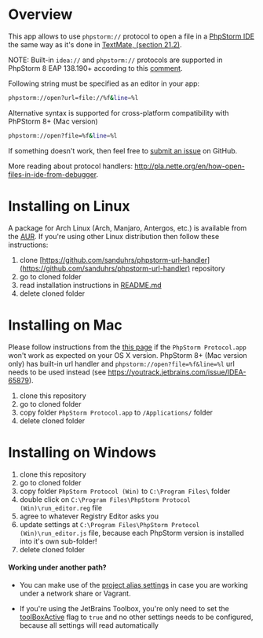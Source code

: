 
Overview
========
This app allows to use ```phpstorm://``` protocol to open a file in a [PhpStorm IDE](http://www.jetbrains.com/phpstorm/) the same way as it's done in [TextMate, (section 21.2)](http://manual.macromates.com/en/using_textmate_from_terminal.html).

NOTE: Built-in ``idea://`` and ``phpstorm://`` protocols are supported in PhpStorm 8 EAP 138.190+
according to this [comment](https://youtrack.jetbrains.com/oauth?state=%2Fissue%2FIDEA-65879#comment=27-736256).

Following string must be specified as an editor in your app:
```bash
phpstorm://open?url=file://%f&line=%l
```

Alternative syntax is supported for cross-platform compatibility with PhPStorm 8+ (Mac version)
```bash
phpstorm://open?file=%f&line=%l
```

If something doesn't work, then feel free to [submit an issue](https://github.com/aik099/PhpStormProtocol/issues/new) on GitHub.


More reading about protocol handlers: http://pla.nette.org/en/how-open-files-in-ide-from-debugger.

Installing on Linux
===================

A package for Arch Linux (Arch, Manjaro, Antergos, etc.) is available from the [AUR](https://aur.archlinux.org/packages/phpstorm-url-handler/).
If you're using other Linux distribution then follow these instructions:

1. clone [https://github.com/sanduhrs/phpstorm-url-handler](https://github.com/sanduhrs/phpstorm-url-handler) repository
2. go to cloned folder
3. read installation instructions in [README.md](https://github.com/sanduhrs/phpstorm-url-handler/blob/master/README.md)
4. delete cloned folder

Installing on Mac
=================
Please follow instructions from the [this page](LinCastor.md) if the `PhpStorm Protocol.app` won't work as expected on your OS X version.
PhpStorm 8+ (Mac version only) has built-in url handler and `phpstorm://open?file=%f&line=%l` url needs to be used instead (see https://youtrack.jetbrains.com/issue/IDEA-65879).

1. clone this repository
2. go to cloned folder
3. copy folder ```PhpStorm Protocol.app``` to ```/Applications/``` folder
4. delete cloned folder

Installing on Windows
=====================
1. clone this repository
2. go to cloned folder
3. copy folder ```PhpStorm Protocol (Win)``` to ```C:\Program Files\``` folder
4. double click on ```C:\Program Files\PhpStorm Protocol (Win)\run_editor.reg``` file
5. agree to whatever Registry Editor asks you
6. update settings at ```C:\Program Files\PhpStorm Protocol (Win)\run_editor.js``` file, because each PhpStorm version is installed into it's own sub-folder!
7. delete cloned folder

#### Working under another path?
* You can make use of the [project alias settings](PhpStorm%20Protocol%20(Win)/run_editor.js#L14-L17) in case you are working under a network share or Vagrant.

* If you're using the JetBrains Toolbox, you're only need to set the [toolBoxActive](PhpStorm%20Protocol%20(Win)/run_editor.js#L2-L3) flag to ```true``` and no other settings needs to be configured, because all settings will read automatically  

